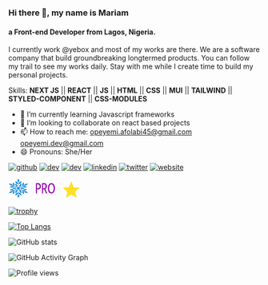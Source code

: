 <!-- - 👋 Hi, I’m @mariamopeyemi
- 👀 I’m interested in show casing my coding skills
- 🌱 I’m currently learning Javascript frameworks
- 💞️ I’m looking to collaborate on react based projects
- 📫 How to reach me opeyemi.afolabi45@gmail.com
opeyemi.dev@gmail.com

I currently work @yebox and most of my works are there. We are a software company that build groundbreaking longtermed products. 
You can follow my trail to see my works daily.
I currently work with Nextjs, Reactjs, Javascript, Material Ui, Tailwind, CSS modules, wordpress amongst others.
Stay with me while I create time to build my personal projects.

Thank you -->

### Hi there 👋, my name is Mariam
#### a Front-end Developer from Lagos, Nigeria.
I currently work @yebox and most of my works are there. We are a software company that build groundbreaking longtermed products. 
You can follow my trail to see my works daily. Stay with me while I create time to build my personal projects.

Skills: **NEXT JS** || **REACT** || **JS** || **HTML** || **CSS** || **MUI** || **TAILWIND** || **STYLED-COMPONENT** || **CSS-MODULES**

- 🌱 I’m currently learning Javascript frameworks 
- 👯 I’m looking to collaborate on react based projects 
- 📫 How to reach me:  opeyemi.afolabi45@gmail.com opeyemi.dev@gmail.com 
- 😄 Pronouns: She/Her 


[<img src='https://cdn.jsdelivr.net/npm/simple-icons@3.0.1/icons/github.svg' alt='github' height='40'>](https://github.com/mariamopeyemi)  [<img src='https://cdn.jsdelivr.net/npm/simple-icons@3.0.1/icons/dev-dot-to.svg' alt='dev' height='40'>](https://dev.to/https://www.opeyemi.dev/)  [<img src='https://cdn.jsdelivr.net/npm/simple-icons@3.0.1/icons/hashnode.svg' alt='dev' height='40'>](https://hashnode.com/@DevMariam)  [<img src='https://cdn.jsdelivr.net/npm/simple-icons@3.0.1/icons/linkedin.svg' alt='linkedin' height='40'>](https://www.linkedin.com/in/https://www.linkedin.com/in/opeyemi-m-afolabi-b590a5155//)  [<img src='https://cdn.jsdelivr.net/npm/simple-icons@3.0.1/icons/twitter.svg' alt='twitter' height='40'>](https://twitter.com/https://twitter.com/mariam_afox)  [<img src='https://cdn.jsdelivr.net/npm/simple-icons@3.0.1/icons/icloud.svg' alt='website' height='40'>](https://www.opeyemi.dev/)  

<a href='https://archiveprogram.github.com/'><img src='https://raw.githubusercontent.com/acervenky/animated-github-badges/master/assets/acbadge.gif' width='40' height='40'></a> <a href='https://github.com/pricing'><img src='https://raw.githubusercontent.com/acervenky/animated-github-badges/master/assets/pro.gif' width='40' height='40'></a> <a href='https://stars.github.com/'><img src='https://raw.githubusercontent.com/acervenky/animated-github-badges/master/assets/starbadge.gif' width='35' height='35'></a> 

[![trophy](https://github-profile-trophy.vercel.app/?username=mariamopeyemi)](https://github.com/ryo-ma/github-profile-trophy)

[![Top Langs](https://github-readme-stats.vercel.app/api/top-langs/?username=mariamopeyemi)](https://github.com/anuraghazra/github-readme-stats)

![GitHub stats](https://github-readme-stats.vercel.app/api?username=mariamopeyemi&show_icons=true&count_private=true)  

![GitHub Activity Graph](https://activity-graph.herokuapp.com/graph?username=mariamopeyemi)  

![Profile views](https://gpvc.arturio.dev/mariamopeyemi)  

<!-- ![Mariam's GitHub stats](https://github-readme-stats.vercel.app/api?username=mariamopeyemi&hide=contribs,prs) -->
<!---
mariamopeyemi/mariamopeyemi is a ✨ special ✨ repository because its `README.md` (this file) appears on your GitHub profile.
You can click the Preview link to take a look at your changes.
--->
